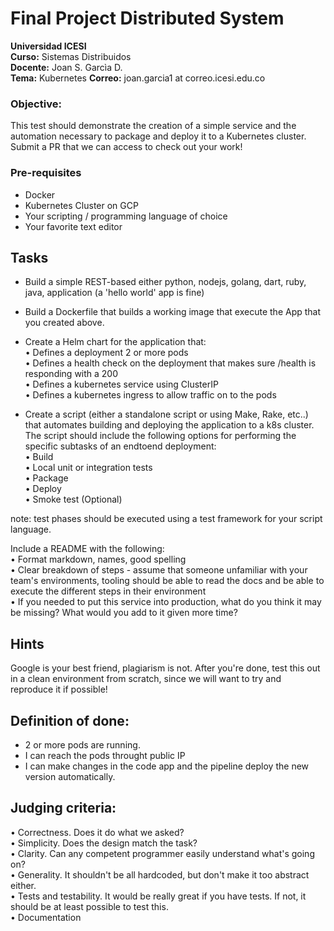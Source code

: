 # Final Project Distributed System

**Universidad ICESI**  
**Curso:** Sistemas Distribuidos  
**Docente:** Joan S. Garcìa D.  
**Tema:** Kubernetes
**Correo:** joan.garcia1 at correo.icesi.edu.co

### **Objective:**
This test should demonstrate the creation of a simple service and the automation necessary to package and deploy it to a Kubernetes cluster. Submit a PR that we can access to check out your work!

### Pre-requisites
- Docker
- Kubernetes Cluster on GCP
- Your scripting / programming language of choice 
- Your favorite text editor 

## Tasks 

- Build a simple REST-based either python, nodejs, golang, dart, ruby, java, application (a 'hello world' app is fine) 
- Build a Dockerfile that builds a working image that execute the App that you created above.
- Create a Helm chart for the application that:  
• Defines a deployment 2 or more pods  
• Defines a health check on the deployment that makes sure /health is responding with a 200  
• Defines a kubernetes service using ClusterIP  
• Defines a kubernetes ingress to allow traffic on to the pods 

- Create a script (either a standalone script or using Make, Rake, etc..) that automates building and deploying the application to a k8s cluster.
The script should include the following options for performing the specific subtasks of an endtoend deployment:  
• Build  
• Local unit or integration tests  
• Package  
• Deploy  
• Smoke test (Optional)

note: test phases should be executed using a test framework for your script language.  

Include a README with the following:  
• Format markdown, names, good spelling  
• Clear breakdown of steps - assume that someone unfamiliar with your team's environments, tooling should be able to read the docs and be able to execute the different steps in their environment  
• If you needed to put this service into production, what do you think it may be missing? What would you add to it given more time?  

## Hints

Google is your best friend, plagiarism is not. 
After you're done, test this out in a clean environment from scratch, since we will want to try and reproduce it if possible! 

## Definition of done:
- 2 or more pods are running. 
- I can reach the pods throught public IP  
- I can make changes in the code app and the pipeline deploy the new version automatically.  

## Judging criteria: 

• Correctness. Does it do what we asked?  
• Simplicity. Does the design match the task?  
• Clarity. Can any competent programmer easily understand what's going on?  
• Generality. It shouldn't be all hardcoded, but don't make it too abstract either.  
• Tests and testability. It would be really great if you have tests. If not, it should be at least possible to test this.  
• Documentation  

